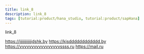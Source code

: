 ```yaml
---
title: link_8
description: link_8
tags: [tutorial:product/hana_studio, tutorial:product/sapHana]
---
```

link_8

https://jjjjjjjjjjjjdshk.by
https://kjsdddddddddddd.by
https://vvvvvvvvvvvvvvvvvssss.ru
https://mail.ru
